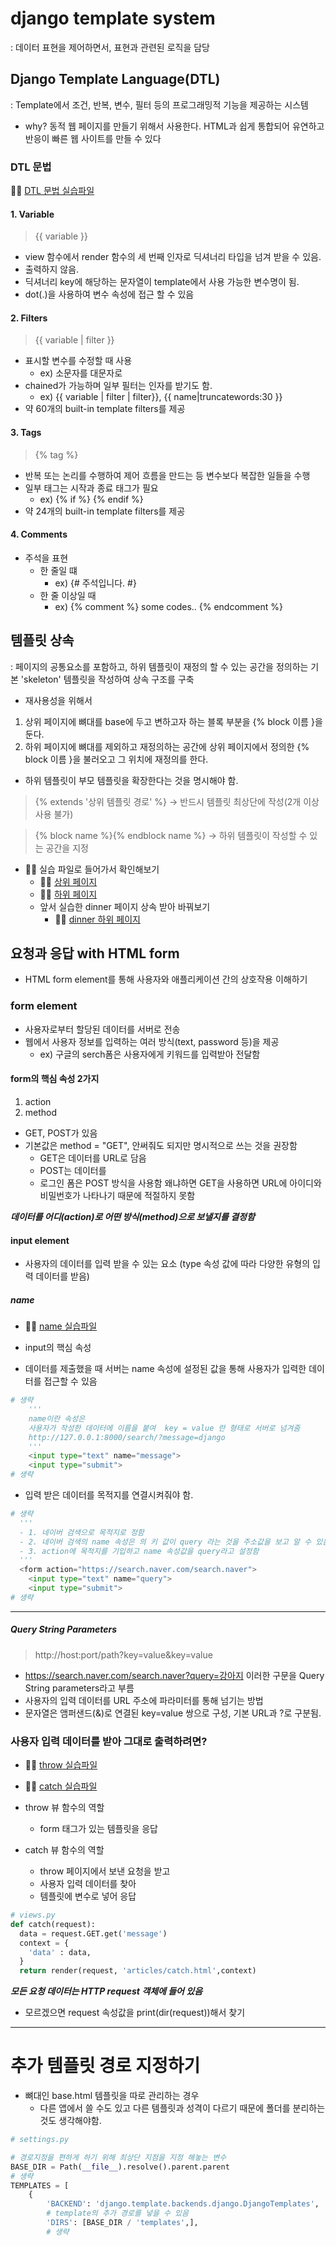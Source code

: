# django template system
: 데이터 표현을 제어하면서, 표현과 관련된 로직을 담당

## Django Template Language(DTL)
: Template에서 조건, 반복, 변수, 필터 등의 프로그래밍적 기능을 제공하는 시스템

- why? 동적 웹 페이지를 만들기 위해서 사용한다. HTML과 쉽게 통합되어 유연하고 반응이 빠른 웹 사이트를 만들 수 있다

### DTL 문법
👩‍💻 [DTL 문법 실습파일](./template_practice/articles/templates/articles/dinner.html)

#### 1. Variable

> {{ variable }}
- view 함수에서 render 함수의 세 번째 인자로 딕셔너리 타입을 넘겨 받을 수 있음.
- 출력하지 않음.
- 딕셔너리 key에 해당하는 문자열이 template에서 사용 가능한 변수명이 됨.
- dot(.)을 사용하여 변수 속성에 접근 할 수 있음

#### 2. Filters

> {{ variable | filter }}

- 표시할 변수를 수정할 때 사용
  - ex) 소문자를 대문자로
- chained가 가능하며 일부 필터는 인자를 받기도 함.
  - ex) {{ variable | filter | filter}}, {{ name|truncatewords:30 }}
- 약 60개의 built-in template filters를 제공

#### 3. Tags

> {% tag %}

- 반복 또는 논리를 수행하여 제어 흐름을 만드는 등 변수보다 복잡한 일들을 수행
- 일부 태그는 시작과 종료 태그가 필요
  - ex) {% if %} {% endif %}
- 약 24개의 built-in template filters를 제공

#### 4. Comments
- 주석을 표현
  - 한 줄일 떄
    - ex) {# 주석입니다. #}
  - 한 줄 이상일 때
    - ex) {% comment %} some codes.. {% endcomment %}

## 템플릿 상속
: 페이지의 공통요소를 포함하고, 하위 템플릿이 재정의 할 수 있는 공간을 정의하는 기본 'skeleton' 템플릿을 작성하여 상속 구조를 구축

- 재사용성을 위해서

1. 상위 페이지에 뼈대를 base에 두고 변하고자 하는 블록 부분을 {% block 이름 }을 둔다.
2. 하위 페이지에 뼈대를 제외하고 재정의하는 공간에 상위 페이지에서 정의한 {% block 이름 }을 불러오고 그 위치에 재정의를 한다.
  - 하위 템플릿이 부모 템플릿을 확장한다는 것을 명시해야 함.
  
  > {% extends '상위 템플릿 경로' %}
   -> 반드시 템플릿 최상단에 작성(2개 이상 사용 불가)
  
  > {% block name %}{% endblock name %}
  -> 하위 템플릿이 작성할 수 있는 공간을 지정


- 👩‍💻 실습 파일로 들어가서 확인해보기
  - 👩‍💻 [상위 페이지](./template_practice/articles/templates/articles/base.html)
  - 👩‍💻 [하위 페이지](./template_practice/articles/templates/articles/index.html)
  - 앞서 실습한 dinner 페이지 상속 받아 바꿔보기
    - 👩‍💻 [dinner 하위 페이지](./template_practice/articles/templates/articles/dinner_inheritance.html)

## 요청과 응답 with HTML form
- HTML form element를 통해 사용자와 애플리케이션 간의 상호작용 이해하기

### form element
- 사용자로부터 할당된 데이터를 서버로 전송
- 웹에서 사용자 정보를 입력하는 여러 방식(text, password 등)을 제공
  - ex) 구글의 serch폼은 사용자에게 키워드를 입력받아 전달함

#### form의 핵심 속성 2가지
1. action
2. method
  - GET, POST가 있음
  - 기본값은 method = "GET", 안써줘도 되지만 명시적으로 쓰는 것을 권장함
    - GET은 데이터를 URL로 담음
    - POST는 데이터를 
    - 로그인 폼은 POST 방식을 사용함 왜냐하면 GET을 사용하면 URL에 아이디와 비밀번호가 나타나기 때문에 적절하지 못함 

***데이터를 어디(action)로 어떤 방식(method)으로 보낼지를 결정함***

#### input element
- 사용자의 데이터를 입력 받을 수 있는 요소
(type 속성 값에 따라 다양한 유형의 입력 데이터를 받음)

##### name
 - 👩‍💻 [name 실습파일](./template_practice/articles/templates/articles/search.html)

- input의 핵심 속성
- 데이터를 제출했을 때 서버는 name 속성에 설정된 값을 통해 사용자가 입력한 데이터를 접근할 수 있음

```py
# 생략
    '''
    name이란 속성은
    사용자가 작성한 데이터에 이름을 붙여  key = value 란 형태로 서버로 넘겨줌
    http://127.0.0.1:8000/search/?message=django
    '''
    <input type="text" name="message">
    <input type="submit">
# 생략
```
- 입력 받은 데이터를 목적지를 연결시켜줘야 함.

```py
# 생략
  '''
  - 1. 네이버 검색으로 목적지로 정함
  - 2. 네이버 검색의 name 속성은 의 키 값이 query 라는 것을 주소값을 보고 알 수 있음.
  - 3. action에 목적지를 기입하고 name 속성값을 query라고 설정함
  '''
  <form action="https://search.naver.com/search.naver">
    <input type="text" name="query">
    <input type="submit">
# 생략
```
---


##### Query String Parameters

> http://host:port/path?key=value&key=value

- https://search.naver.com/search.naver?query=강아지 이러한 구문을 Query String parameters라고 부름
- 사용자의 입력 데이터를 URL 주소에 파라미터를 통해 넘기는 방법
- 문자열은 앰퍼샌드(&)로 연결된 key=value 쌍으로 구성, 기본 URL과 ?로 구분됨.

### 사용자 입력 데이터를 받아 그대로 출력하려면?
 - 👩‍💻 [throw 실습파일](./template_practice/articles/templates/articles/throw.html)
 - 👩‍💻 [catch 실습파일](./template_practice/articles/templates/articles/catch.html)

- throw 뷰 함수의 역할
  - form 태그가 있는 템플릿을 응답
- catch 뷰 함수의 역할
  - throw 페이지에서 보낸 요청을 받고
  - 사용자 입력 데이터를 찾아
  - 템플릿에 변수로 넣어 응답

```py
# views.py
def catch(request):
  data = request.GET.get('message')
  context = {
    'data' : data,
  }
  return render(request, 'articles/catch.html',context)
```
***모든 요청 데이터는 HTTP request 객체에 들어 있음***
- 모르겠으면 request 속성값을 print(dir(request))해서 찾기

---
# 추가 템플릿 경로 지정하기
- 뼈대인 base.html 템플릿을 따로 관리하는 경우
  - 다른 앱에서 쓸 수도 있고 다른 템플릿과 성격이 다르기 때문에 폴더를 분리하는 것도 생각해야함.
  
```py
# settings.py

# 경로지정을 편하게 하기 위해 최상단 지점을 지정 해놓는 변수 
BASE_DIR = Path(__file__).resolve().parent.parent
# 생략
TEMPLATES = [
    {
        'BACKEND': 'django.template.backends.django.DjangoTemplates',
        # template의 추가 경로를 넣을 수 있음
        'DIRS': [BASE_DIR / 'templates',],
        # 생략
```
